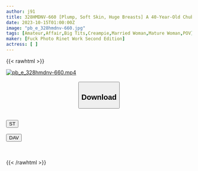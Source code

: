 ```yaml
---
author: j91
title: 328HMDNV-660 [Plump, Soft Skin, Huge Breasts] A 40-Year-Old Chubby Wife Who Is Overflowing With Motherhood. A Baby-Faced And Selfish Wife Gets Crazy With Double Dick And Gets Creampied Continuously! ! [Pregnancy Guaranteed Live NTR]
date: 2023-10-15T01:00:00Z
image: "pb_e_328hmdnv-660.jpg"
tags: [Amateur,Affair,Big Tits,Creampie,Married Woman,Mature Woman,POV]
maker: [Fuck Photo Rinet Work Second Edition]
actress: [ ]
---
```



{{< rawhtml >}}

<div class="video" data-videoid="GPVG74r6qjTVbQ">
    <a href="javascript:;">
        <img src="https://my.j91.asia/posts/pb_e_328hmdnv-660/pb_e_328hmdnv-660.jpg" width="WIDTH" height="HEIGHT" alt="pb_e_328hmdnv-660.mp4" loading="lazy">
    </a>
</div>

<script type="text/javascript" src="https://j91.asia/asset/on-demand-st.js"></script>

<br>
  <link rel="stylesheet" href="https://j91.asia/asset/bs5.css">
  
  <center>
  <button class="btn btn-primary" type="button" data-bs-toggle="collapse" data-bs-target=".multi-collapse" aria-expanded="false" aria-controls="multiCollapseExample1 multiCollapseExample2"><h2>Download</h2></button></center>
</p>
<div class="row">
  <div class="col">
    <div class="collapse multi-collapse" id="multiCollapseExample1">
      <div class="card card-body">
	      	      <br>
<div class="buttons">  
<a href="https://streamtape.to/v/GPVG74r6qjTVbQ"><button class="btn-hover color-3"><i class="fa fa-download"></i> ST</button></a></div>
    </div>
  </div>
</div>
  <div class="col">
    <div class="collapse multi-collapse" id="multiCollapseExample2">
      <div class="card card-body">
	      <br>
<div class="buttons">
    <a href="https://filelions.online/f/tfla5nfd5tdu"><button class="btn-hover color-9"><i class="fa fa-download"></i> DAV</button></a></div>
<br><br>
      </div>
    </div>
  </div>
</div>

{{< /rawhtml >}}